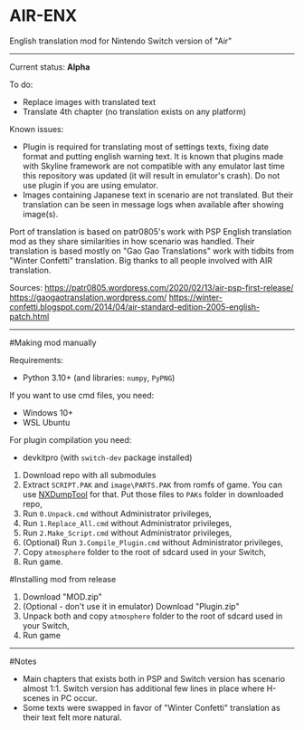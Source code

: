 # AIR-ENX

English translation mod for Nintendo Switch version of "Air"

---

Current status: **Alpha**

To do:
- Replace images with translated text
- Translate 4th chapter (no translation exists on any platform)

Known issues:
- Plugin is required for translating most of settings texts, fixing date format and putting english warning text. It is known that plugins made with Skyline framework are not compatible with any emulator last time this repository was updated (it will result in emulator's crash). Do not use plugin if you are using emulator.
- Images containing Japanese text in scenario are not translated. But their translation can be seen in message logs when available after showing image(s).

Port of translation is based on patr0805's work with PSP English translation mod as they share similarities in how scenario was handled.
Their translation is based mostly on "Gao Gao Translations" work with tidbits from "Winter Confetti" translation.
Big thanks to all people involved with AIR translation.

Sources:
https://patr0805.wordpress.com/2020/02/13/air-psp-first-release/
https://gaogaotranslation.wordpress.com/
https://winter-confetti.blogspot.com/2014/04/air-standard-edition-2005-english-patch.html

---

#Making mod manually

Requirements:
- Python 3.10+ (and libraries: `numpy`, `PyPNG`)

If you want to use cmd files, you need:
- Windows 10+
- WSL Ubuntu

For plugin compilation you need:
- devkitpro (with `switch-dev` package installed)

1. Download repo with all submodules
2. Extract `SCRIPT.PAK` and `image\PARTS.PAK` from romfs of game. You can use [NXDumpTool](https://github.com/DarkMatterCore/nxdumptool/releases) for that. Put those files to `PAKs` folder in downloaded repo,
3. Run `0.Unpack.cmd` without Administrator privileges,
4. Run `1.Replace_All.cmd` without Administrator privileges,
5. Run `2.Make_Script.cmd` without Administrator privileges,
6. (Optional) Run `3.Compile_Plugin.cmd` without Administrator privileges,
7. Copy `atmosphere` folder to the root of sdcard used in your Switch,
8. Run game.

#Installing mod from release
1. Download "MOD.zip"
2. (Optional - don't use it in emulator) Download "Plugin.zip"
3. Unpack both and copy `atmosphere` folder to the root of sdcard used in your Switch,
4. Run game

---

#Notes

- Main chapters that exists both in PSP and Switch version has scenario almost 1:1. Switch version has additional few lines in place where H-scenes in PC occur.
- Some texts were swapped in favor of "Winter Confetti" translation as their text felt more natural.
